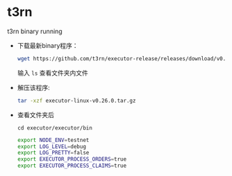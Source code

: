 # t3rn
t3rn binary running

- 下载最新binary程序：
    
    ```bash
    wget https://github.com/t3rn/executor-release/releases/download/v0.26.0/executor-linux-v0.26.0.tar.gz
    ```
    
    输入 `ls` 查看文件夹内文件
    
- 解压该程序:
    
    ```bash
    tar -xzf executor-linux-v0.26.0.tar.gz
    ```
    
- 查看文件夹后
    
    ```
    cd executor/executor/bin
    ```
    
    ```bash
    export NODE_ENV=testnet
    export LOG_LEVEL=debug
    export LOG_PRETTY=false
    export EXECUTOR_PROCESS_ORDERS=true
    export EXECUTOR_PROCESS_CLAIMS=true
    ```


